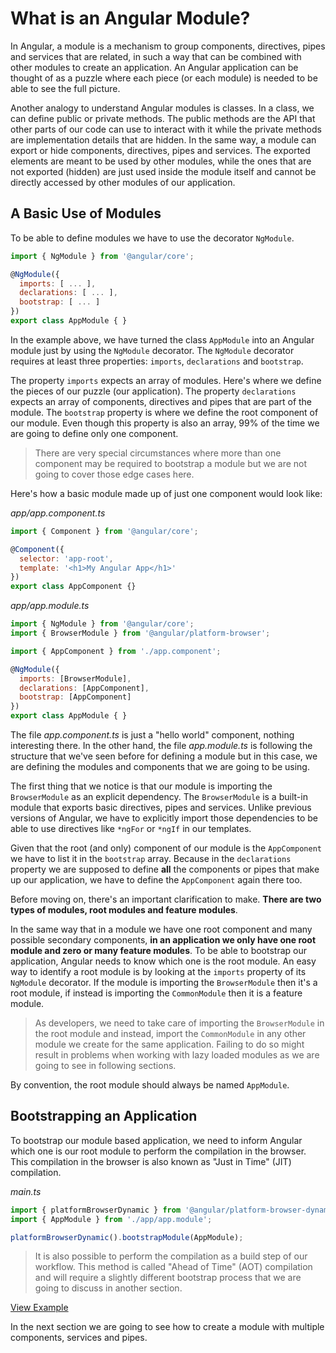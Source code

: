 # What is an Angular Module?

In Angular, a module is a mechanism to group components, directives, pipes and services that are related, in such a way that can be combined with other modules to create an application. An Angular application can be thought of as a puzzle where each piece \(or each module\) is needed to be able to see the full picture.

Another analogy to understand Angular modules is classes. In a class, we can define public or private methods. The public methods are the API that other parts of our code can use to interact with it while the private methods are implementation details that are hidden. In the same way, a module can export or hide components, directives, pipes and services. The exported elements are meant to be used by other modules, while the ones that are not exported \(hidden\) are just used inside the module itself and cannot be directly accessed by other modules of our application.

## A Basic Use of Modules

To be able to define modules we have to use the decorator `NgModule`.

```javascript
import { NgModule } from '@angular/core';

@NgModule({
  imports: [ ... ],
  declarations: [ ... ],
  bootstrap: [ ... ]
})
export class AppModule { }
```

In the example above, we have turned the class `AppModule` into an Angular module just by using the `NgModule` decorator. The `NgModule` decorator requires at least three properties: `imports`, `declarations` and `bootstrap`.

The property `imports` expects an array of modules. Here's where we define the pieces of our puzzle \(our application\). The property `declarations` expects an array of components, directives and pipes that are part of the module. The `bootstrap` property is where we define the root component of our module. Even though this property is also an array, 99% of the time we are going to define only one component.

> There are very special circumstances where more than one component may be required to bootstrap a module but we are not going to cover those edge cases here.

Here's how a basic module made up of just one component would look like:

_app/app.component.ts_

```javascript
import { Component } from '@angular/core';

@Component({
  selector: 'app-root',
  template: '<h1>My Angular App</h1>'
})
export class AppComponent {}
```

_app/app.module.ts_

```javascript
import { NgModule } from '@angular/core';
import { BrowserModule } from '@angular/platform-browser';

import { AppComponent } from './app.component';

@NgModule({
  imports: [BrowserModule],
  declarations: [AppComponent],
  bootstrap: [AppComponent]
})
export class AppModule { }
```

The file _app.component.ts_ is just a "hello world" component, nothing interesting there. In the other hand, the file _app.module.ts_ is following the structure that we've seen before for defining a module but in this case, we are defining the modules and components that we are going to be using.

The first thing that we notice is that our module is importing the `BrowserModule` as an explicit dependency. The `BrowserModule` is a built-in module that exports basic directives, pipes and services. Unlike previous versions of Angular, we have to explicitly import those dependencies to be able to use directives like `*ngFor` or `*ngIf` in our templates.

Given that the root \(and only\) component of our module is the `AppComponent` we have to list it in the `bootstrap` array. Because in the `declarations` property we are supposed to define **all** the components or pipes that make up our application, we have to define the `AppComponent` again there too.

Before moving on, there's an important clarification to make. **There are two types of modules, root modules and feature modules**.

In the same way that in a module we have one root component and many possible secondary components, **in an application we only have one root module and zero or many feature modules**. To be able to bootstrap our application, Angular needs to know which one is the root module. An easy way to identify a root module is by looking at the `imports` property of its `NgModule` decorator. If the module is importing the `BrowserModule` then it's a root module, if instead is importing the `CommonModule` then it is a feature module.

> As developers, we need to take care of importing the `BrowserModule` in the root module and instead, import the `CommonModule` in any other module we create for the same application. Failing to do so might result in problems when working with lazy loaded modules as we are going to see in following sections.

By convention, the root module should always be named `AppModule`.

## Bootstrapping an Application

To bootstrap our module based application, we need to inform Angular which one is our root module to perform the compilation in the browser. This compilation in the browser is also known as "Just in Time" \(JIT\) compilation.

_main.ts_

```javascript
import { platformBrowserDynamic } from '@angular/platform-browser-dynamic';
import { AppModule } from './app/app.module';

platformBrowserDynamic().bootstrapModule(AppModule);
```

> It is also possible to perform the compilation as a build step of our workflow. This method is called "Ahead of Time" \(AOT\) compilation and will require a slightly different bootstrap process that we are going to discuss in another section.

[View Example](https://plnkr.co/edit/f2TLtnGAtcZTSSuhWNQ9?p=preview)

In the next section we are going to see how to create a module with multiple components, services and pipes.

